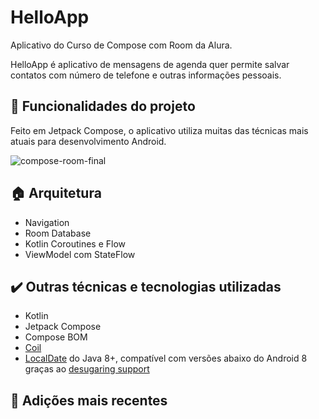 # HelloApp

Aplicativo do Curso de Compose com Room da Alura.

HelloApp é aplicativo de mensagens de agenda quer permite salvar contatos com número de telefone e outras informações pessoais.

## :hammer: Funcionalidades do projeto
Feito em Jetpack Compose, o aplicativo utiliza muitas das técnicas mais atuais para desenvolvimento Android.

![compose-room-final](https://user-images.githubusercontent.com/34134071/220201078-5132446c-8d86-453a-9a1e-c6973c6e1024.gif)

## 🏠 Arquitetura
* Navigation
* Room Database
* Kotlin Coroutines e Flow
* ViewModel com StateFlow

## ✔️ Outras técnicas e tecnologias utilizadas
* Kotlin
* Jetpack Compose
* Compose BOM
* [Coil][coil]
* [LocalDate][localdate] do Java 8+, compatível com versões abaixo do Android 8 graças ao [desugaring support][jdk8desugar]

## 📂 Adições mais recentes

[localdate]: https://developer.android.com/reference/java/time/LocalDate
[jdk8desugar]: https://developer.android.com/studio/write/java8-support#library-desugaring
[coil]: https://coil-kt.github.io/coil/
[branchdev]: https://github.com/git-jr/HelloApp/tree/revisao
 
